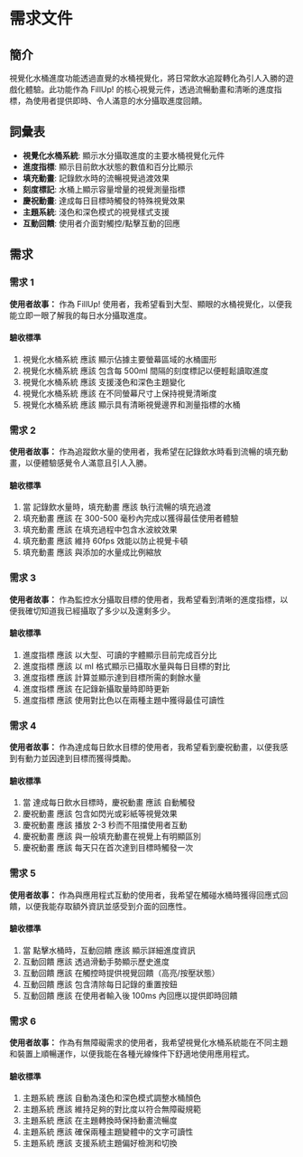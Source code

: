 # 需求文件

## 簡介

視覺化水桶進度功能透過直覺的水桶視覺化，將日常飲水追蹤轉化為引人入勝的遊戲化體驗。此功能作為 FillUp! 的核心視覺元件，透過流暢動畫和清晰的進度指標，為使用者提供即時、令人滿意的水分攝取進度回饋。

## 詞彙表

- **視覺化水桶系統**: 顯示水分攝取進度的主要水桶視覺化元件
- **進度指標**: 顯示目前飲水狀態的數值和百分比顯示
- **填充動畫**: 記錄飲水時的流暢視覺過渡效果
- **刻度標記**: 水桶上顯示容量增量的視覺測量指標
- **慶祝動畫**: 達成每日目標時觸發的特殊視覺效果
- **主題系統**: 淺色和深色模式的視覺樣式支援
- **互動回饋**: 使用者介面對觸控/點擊互動的回應

## 需求

### 需求 1

**使用者故事：** 作為 FillUp! 使用者，我希望看到大型、顯眼的水桶視覺化，以便我能立即一眼了解我的每日水分攝取進度。

#### 驗收標準

1. 視覺化水桶系統 應該 顯示佔據主要螢幕區域的水桶圖形
2. 視覺化水桶系統 應該 包含每 500ml 間隔的刻度標記以便輕鬆讀取進度
3. 視覺化水桶系統 應該 支援淺色和深色主題變化
4. 視覺化水桶系統 應該 在不同螢幕尺寸上保持視覺清晰度
5. 視覺化水桶系統 應該 顯示具有清晰視覺邊界和測量指標的水桶

### 需求 2

**使用者故事：** 作為追蹤飲水量的使用者，我希望在記錄飲水時看到流暢的填充動畫，以便體驗感覺令人滿意且引人入勝。

#### 驗收標準

1. 當 記錄飲水量時，填充動畫 應該 執行流暢的填充過渡
2. 填充動畫 應該 在 300-500 毫秒內完成以獲得最佳使用者體驗
3. 填充動畫 應該 在填充過程中包含水波紋效果
4. 填充動畫 應該 維持 60fps 效能以防止視覺卡頓
5. 填充動畫 應該 與添加的水量成比例縮放

### 需求 3

**使用者故事：** 作為監控水分攝取目標的使用者，我希望看到清晰的進度指標，以便我確切知道我已經攝取了多少以及還剩多少。

#### 驗收標準

1. 進度指標 應該 以大型、可讀的字體顯示目前完成百分比
2. 進度指標 應該 以 ml 格式顯示已攝取水量與每日目標的對比
3. 進度指標 應該 計算並顯示達到目標所需的剩餘水量
4. 進度指標 應該 在記錄新攝取量時即時更新
5. 進度指標 應該 使用對比色以在兩種主題中獲得最佳可讀性

### 需求 4

**使用者故事：** 作為達成每日飲水目標的使用者，我希望看到慶祝動畫，以便我感到有動力並因達到目標而獲得獎勵。

#### 驗收標準

1. 當 達成每日飲水目標時，慶祝動畫 應該 自動觸發
2. 慶祝動畫 應該 包含如閃光或彩紙等視覺效果
3. 慶祝動畫 應該 播放 2-3 秒而不阻擋使用者互動
4. 慶祝動畫 應該 與一般填充動畫在視覺上有明顯區別
5. 慶祝動畫 應該 每天只在首次達到目標時觸發一次

### 需求 5

**使用者故事：** 作為與應用程式互動的使用者，我希望在觸碰水桶時獲得回應式回饋，以便我能存取額外資訊並感受到介面的回應性。

#### 驗收標準

1. 當 點擊水桶時，互動回饋 應該 顯示詳細進度資訊
2. 互動回饋 應該 透過滑動手勢顯示歷史進度
3. 互動回饋 應該 在觸控時提供視覺回饋（高亮/按壓狀態）
4. 互動回饋 應該 包含清除每日記錄的重置按鈕
5. 互動回饋 應該 在使用者輸入後 100ms 內回應以提供即時回饋

### 需求 6

**使用者故事：** 作為有無障礙需求的使用者，我希望視覺化水桶系統能在不同主題和裝置上順暢運作，以便我能在各種光線條件下舒適地使用應用程式。

#### 驗收標準

1. 主題系統 應該 自動為淺色和深色模式調整水桶顏色
2. 主題系統 應該 維持足夠的對比度以符合無障礙規範
3. 主題系統 應該 在主題轉換時保持動畫流暢度
4. 主題系統 應該 確保兩種主題變體中的文字可讀性
5. 主題系統 應該 支援系統主題偏好檢測和切換